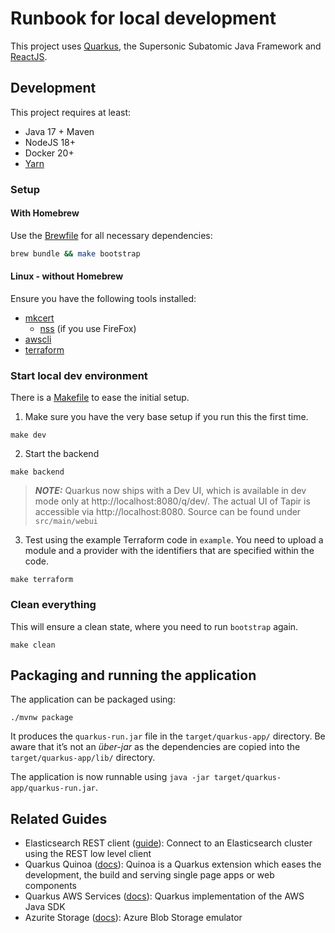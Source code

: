 # Runbook for local development 

This project uses [Quarkus](https://quarkus.io/), the Supersonic Subatomic Java Framework
and [ReactJS](https://reactjs.org/).

## Development

This project requires at least:

* Java 17 + Maven
* NodeJS 18+
* Docker 20+
* [Yarn](https://yarnpkg.com/getting-started/install)

### Setup

#### With Homebrew

Use the [Brewfile](./Brewfile) for all necessary dependencies:

```sh
brew bundle && make bootstrap
```

#### Linux - without Homebrew

Ensure you have the following tools installed:

* [mkcert](https://github.com/FiloSottile/mkcert)
    * [nss](https://man7.org/linux/man-pages/man5/nss.5.html) (if you use FireFox)
* [awscli](https://docs.aws.amazon.com/cli/latest/userguide/getting-started-install.html)
* [terraform](https://developer.hashicorp.com/terraform/tutorials/aws-get-started/install-cli)

### Start local dev environment

There is a [Makefile](../Makefile) to ease the initial setup.

1. Make sure you have the very base setup if you run this the first time.
```shell
make dev
```
2. Start the backend
```shell
make backend
```
> **_NOTE:_**  Quarkus now ships with a Dev UI, which is available in dev mode only at http://localhost:8080/q/dev/.
> The actual UI of Tapir is accessible via http://localhost:8080. Source can be found under `src/main/webui` 

3. Test using the example Terraform code in `example`. You need to upload a module and a provider 
with the identifiers that are specified within the code.  
```shell
make terraform
```

### Clean everything
This will ensure a clean state, where you need to run `bootstrap` again. 
```shell
make clean
```

## Packaging and running the application

The application can be packaged using:
```shell script
./mvnw package
```
It produces the `quarkus-run.jar` file in the `target/quarkus-app/` directory.
Be aware that it’s not an _über-jar_ as the dependencies are copied into the `target/quarkus-app/lib/` directory.

The application is now runnable using `java -jar target/quarkus-app/quarkus-run.jar`.

## Related Guides

- Elasticsearch REST client ([guide](https://quarkus.io/guides/elasticsearch)): Connect to an Elasticsearch cluster using the REST low level client
- Quarkus Quinoa ([docs](https://quarkiverse.github.io/quarkiverse-docs/quarkus-quinoa/dev/)): Quinoa is a Quarkus extension which eases the development, the build and serving single page apps or web components
- Quarkus AWS Services ([docs](https://quarkiverse.github.io/quarkiverse-docs/quarkus-amazon-services/dev/index.html)): Quarkus implementation of the AWS Java SDK
- Azurite Storage ([docs](https://learn.microsoft.com/en-us/azure/storage/common/storage-use-azurite)): Azure Blob Storage emulator